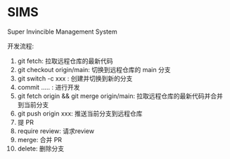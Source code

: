 # SIMS

Super Invincible Management System

开发流程:
1. git fetch: 拉取远程仓库的最新代码
2. git checkout origin/main: 切换到远程仓库的 main 分支
3. git switch -c xxx : 创建并切换到新的分支
4. commit ..... : 进行开发
5. git fetch origin && git merge origin/main: 拉取远程仓库的最新代码并合并到当前分支
5. git push origin xxx: 推送当前分支到远程仓库
6. 提 PR
7. require review: 请求review
8. merge: 合并 PR
9. delete: 删除分支
